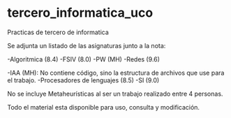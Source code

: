 # tercero_informatica_uco
Practicas de tercero de informatica

Se adjunta un listado de las asignaturas junto a la nota:

  -Algoritmica (8.4)
  -FSIV (8.0)
  -PW (MH)
  -Redes (9.6)
  
  -IAA (MH): No contiene código, sino la estructura de archivos que use para el trabajo.
  -Procesadores de lenguajes (8.5)
  -SI (9.0)
  
  
 No se incluye Metaheurísticas al ser un trabajo realizado entre 4 personas.
 
 Todo el material esta disponible para uso, consulta y modificación.
 
 
